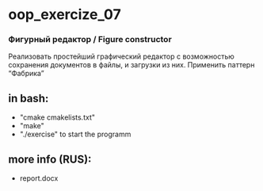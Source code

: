 # oop_exercize_07
### Фигурный редактор / Figure constructor
Реализовать простейший графический редактор с возможностью сохранения документов в файлы, и загрузки из них. Применить паттерн “Фабрика”

## in bash:
- "cmake cmakelists.txt"
- "make"
- "./exercise" to start the programm

## more info (RUS):
- report.docx
